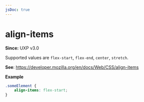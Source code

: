 ```yaml
---
jsDoc: true
---
```

# align-items

**Since:** UXP v3.0

Supported values are `flex-start`, `flex-end`, `center`, `stretch`.

**See**: https://developer.mozilla.org/en/docs/Web/CSS/align-items

**Example**

```css
.someElement {
    align-items: flex-start;
}
```

